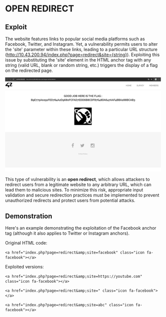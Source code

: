 # OPEN REDIRECT

## Exploit

The website features links to popular social media platforms such as Facebook, Twitter, and Instagram. Yet, a vulnerability permits users to alter the 'site' parameter within these links, leading to a particular URL structure (http://10.43.200.94/index.php?page=redirect&site={string}). Exploiting this issue by substituting the 'site' element in the HTML anchor tag with any string (valid URL, blank or random string, etc.) triggers the display of a flag on the redirected page.

![alt text](ScreenshotFlag.png "Flag")

This type of vulnerability is an **open redirect**, which allows attackers to redirect users from a legitimate website to any arbitrary URL, which can lead them to malicious sites. To minimize this risk, appropriate input validation and secure redirection practices must be implemented to prevent unauthorized redirects and protect users from potential attacks.


## Demonstration 

Here's an example demonstrating the exploitation of the Facebook anchor tag (although it also applies to Twitter or Instagram anchors).


Original HTML code:
```
<a href="index.php?page=redirect&amp;site=facebook" class="icon fa-facebook"></a>
```

Exploited versions:
```
<a href="index.php?page=redirect&amp;site=https://youtube.com" class="icon fa-facebook"></a>
```
```
<a href="index.php?page=redirect&amp;site=" class="icon fa-facebook"></a>
```
```
<a href="index.php?page=redirect&amp;site=abc" class="icon fa-facebook"></a>
```
